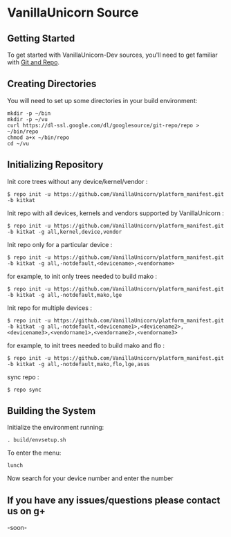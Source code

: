 VanillaUnicorn Source
===================

Getting Started
---------------
To get started with VanillaUnicorn-Dev sources, you'll need to get
familiar with [Git and Repo](http://source.android.com/source/version-control.html).


Creating Directories 
---------------------

You will need to set up some directories in your build environment:


    mkdir -p ~/bin
    mkdir -p ~/vu
    curl https://dl-ssl.google.com/dl/googlesource/git-repo/repo > ~/bin/repo
    chmod a+x ~/bin/repo
    cd ~/vu


Initializing Repository
-----------------------

Init core trees without any device/kernel/vendor :

    $ repo init -u https://github.com/VanillaUnicorn/platform_manifest.git -b kitkat

Init repo with all devices, kernels and vendors supported by VanillaUnicorn :

    $ repo init -u https://github.com/VanillaUnicorn/platform_manifest.git -b kitkat -g all,kernel,device,vendor

Init repo only for a particular device :

    $ repo init -u https://github.com/VanillaUnicorn/platform_manifest.git -b kitkat -g all,-notdefault,<devicename>,<vendorname>

for example, to init only trees needed to build mako :

    $ repo init -u https://github.com/VanillaUnicorn/platform_manifest.git -b kitkat -g all,-notdefault,mako,lge

Init repo for multiple devices :

    $ repo init -u https://github.com/VanillaUnicorn/platform_manifest.git -b kitkat -g all,-notdefault,<devicename1>,<devicename2>,<devicename3>,<vendorname1>,<vendorname2>,<vendorname3>

for example, to init trees needed to build mako and flo :

    $ repo init -u https://github.com/VanillaUnicorn/platform_manifest.git -b kitkat -g all,-notdefault,mako,flo,lge,asus


sync repo :

    $ repo sync



Building the System
-------------------

Initialize the environment running:

    . build/envsetup.sh

To enter the menu:

    lunch
    
Now search for your device number and enter the number


If you have any issues/questions please contact us on g+
--------------------------------------------------------
-soon-
